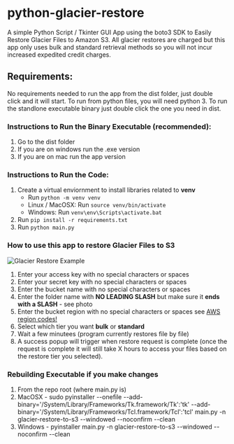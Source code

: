 # python-glacier-restore
A simple Python Script / Tkinter GUI App using the boto3 SDK to Easily Restore Glacier Files to Amazon S3. All glacier restores are charged but this app only uses bulk and standard retrieval methods so you will not incur increased expedited credit charges. 

## Requirements:
No requirements needed to run the app from the dist folder, just double click and it will start. To run from python files, you will need python 3. To run the standlone executable binary just double click the one you need in dist. 

### Instructions to Run the Binary Executable (recommended):
1. Go to the dist folder
2. If you are on windows run the .exe version
3. If you are on mac run the app version

### Instructions to Run the Code:

1. Create a virtual enviornment to install libraries related to **venv**
    - Run `python -m venv venv`
    - Linux / MacOSX: Run `source venv/bin/activate`
    - Windows: Run `venv\env\Scripts\activate.bat`
2. Run `pip install -r requirements.txt`
3. Run `python main.py` 

### How to use this app to restore Glacier Files to S3
![Glacier Restore Example](https://nathanielkam.com/wp-content/uploads/2020/08/Example.png)
1. Enter your access key with no special characters or spaces
2. Enter your secret key with no special characters or spaces
3. Enter the bucket name with no special characters or spaces
4. Enter the folder name with **NO LEADING SLASH** but make sure it **ends with a SLASH** - see photo 
5. Enter the bucket region with no special characters or spaces see [AWS region codes!](https://docs.aws.amazon.com/general/latest/gr/rande.html)
6. Select which tier you want **bulk** or **standard** 
7. Wait a few minutees (program currently restores file by file) 
8. A success popup will trigger when restore request is complete (once the request is complete it will still take X hours to access your files based on the restore tier you selected). 

### Rebuilding Executable if you make changes
1. From the repo root (where main.py is)
2. MacOSX - sudo pyinstaller --onefile --add-binary='/System/Library/Frameworks/Tk.framework/Tk':'tk' --add-binary='/System/Library/Frameworks/Tcl.framework/Tcl':'tcl' main.py -n glacier-restore-to-s3 --windowed --noconfirm --clean
3. Windows - pyinstaller main.py -n  glacier-restore-to-s3 --windowed --noconfirm --clean
